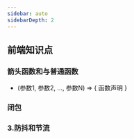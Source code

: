 ```yaml
---
sidebar: auto
sidebarDepth: 2
---
```


## 前端知识点
### 箭头函数和与普通函数
- (参数1, 参数2, …, 参数N) => { 函数声明 }
### 闭包

### 3.防抖和节流

